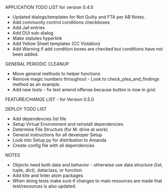 APPLICATION TODO LIST for version 0.4.0
* Updated dialogs/templates for Not Guilty and FTA per AB Notes.
* Add community control conditions checkboxes
* Add Jail entries
* Add DUI sub-dialog
* Make statutes hyperlink
* Add Yellow Sheet templates (CC Violation)
* Add Warning if add condition boxes are checked but conditions have not been added.


GENERAL PERIODIC CLEANUP
* Move general methods to helper functions
* Remove magic numbers throughout - Look to check_plea_and_findings method as an example.
* Add new tests - fix test amend offense because button is now in grid.


FEATURE/CHANGE LIST - for Version 0.5.0




DEPLOY TODO LIST
* Add dependencies list file
* Setup Virtual Environment and reinstall dependencies
* Determine File Structure (for M: drive at work)
* General instructions for all developer Setup
* Look into Setup.py for distribution to Amanda
* Create config file with all dependencies

NOTES
* Objects need both data and behavior - otherwise use data
structure (list, tuple, dict), dataclass, or function
* Add kite and linter atom packages
* When doing tests make sure if changes to main resources are
made that test/resources is also updated.
